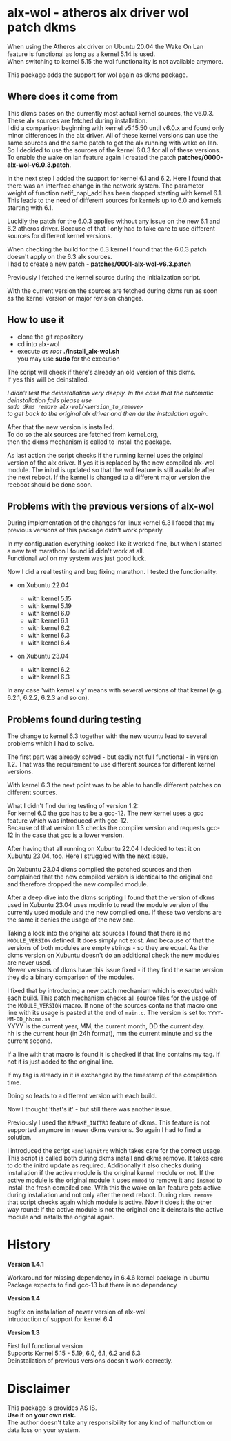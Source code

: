 # alx-wol - atheros alx driver wol patch dkms

When using the Atheros alx driver on Ubuntu 20.04 the Wake On Lan
feature is functional as long as a kernel 5.14 is used.  
When switching to kernel 5.15 the wol functionality is not available
anymore.

This package adds the support for wol again as dkms package.

## Where does it come from

This dkms bases on the currently most actual kernel sources, the v6.0.3.  
These alx sources are fetched during installation.  
I did a comparison beginning with kernel v5.15.50 until v6.0.x and
found only minor differences in the alx driver.
All of these kernel versions can use the same sources and the same
patch to get the alx running with wake on lan.
So I decided to use the sources of the kernel 6.0.3 for all of these
versions. To enable the wake on lan feature again I created the patch
**patches/0000-alx-wol-v6.0.3.patch**.

In the next step I added the support for kernel 6.1 and 6.2. Here I
found that there was an interface change in the network system.
The parameter weight of function netif_napi_add has been dropped
starting with kernel 6.1. This leads to the need of different sources
for kernels up to 6.0 and kernels starting with 6.1.

Luckily the patch for the 6.0.3 applies without any issue on the new
6.1 and 6.2 atheros driver. Because of that I only had to take care to
use different sources for different kernel versions.

When checking the build for the 6.3 kernel I found that the 6.0.3 patch
doesn't apply on the 6.3 alx sources.  
I had to create a new patch - **patches/0001-alx-wol-v6.3.patch**

Previously I fetched the kernel source during the initialization script.

With the current version the sources are fetched during dkms run as
soon as the kernel version or major revision changes.

## How to use it

- clone the git repository
- cd into alx-wol
- execute *as root* **./install_alx-wol.sh**  
  you may use **sudo** for the execution

The script will check if there's already an old version of this dkms.  
If yes this will be deinstalled.

*I didn't test the deinstallation very deeply. In the case that the
automatic deinstallation fails please use  
`sudo dkms remove alx-wol/<version_to_remove>`  
to get back to the original alx driver and then du the installation
again.*

After that the new version is installed.  
To do so the alx sources are fetched from kernel.org,  
then the dkms mechanism is called to install the package.

As last action the script checks if the running kernel uses the original
version of the alx driver. If yes it is replaced by the new compiled
alx-wol module. The initrd is updated so that the wol feature is still
available after the next reboot. If the kernel is changed to a different
major version the reeboot should be done soon.

## Problems with the previous versions of alx-wol

During implementation of the changes for linux kernel 6.3 I faced that
my previous versions of this package didn't work properly.

In my configuration everything looked like it worked fine, but when I
started a new test marathon I found id didn't work at all.  
Functional wol on my system was just good luck.

Now I did a real testing and bug fixing marathon. I tested the
functionality:

* on Xubuntu 22.04
  - with kernel 5.15
  - with kernel 5.19
  - with kernel 6.0
  - with kernel 6.1
  - with kernel 6.2
  - with kernel 6.3
  - with kernel 6.4

* on Xubuntu 23.04
  - with kernel 6.2
  - with kernel 6.3

In any case 'with kernel x.y' means with several versions of that
kernel (e.g. 6.2.1, 6.2.2, 6.2.3 and so on).

## Problems found during testing

The change to kernel 6.3 together with the new ubuntu lead to several
problems which I had to solve.

The first part was already solved - but sadly not full functional - in
version 1.2. That was the requirement to use different sources for
different kernel versions.

With kernel 6.3 the next point was to be able to handle different
patches on different sources.

What I didn't find during testing of version 1.2:  
For kernel 6.0 the gcc has to be a gcc-12. The new kernel uses a gcc
feature which was introduced with gcc-12.  
Because of that version 1.3 checks the compiler version and requests
gcc-12 in the case that gcc is a lower version.

After having that all running on Xubuntu 22.04 I decided to test it on
Xubuntu 23.04, too. Here I struggled with the next issue.

On Xubuntu 23.04 dkms compiled the patched sources and then complained
that the new compiled version is identical to the original one and
therefore dropped the new compiled module.

After a deep dive into the dkms scripting I found that the version of
dkms used in Xubuntu 23.04 uses modinfo to read the module version of
the currently used module and the new compiled one. If these two
versions are the same it denies the usage of the new one.

Taking a look into the original alx sources I found that there is no
`MODULE_VERSION` defined. It does simply not exist. And because of that
the versions of both modules are empty strings - so they are equal.
As the dkms version on Xubuntu doesn't do an additional check the new
modules are never used.  
Newer versions of dkms have this issue fixed - if they find the same
version they do a binary comparison of the modules.

I fixed that by introducing a new patch mechanism which is executed
with each build. This patch mechanism checks all source files for the
usage of the `MODULE_VERSION` macro. If none of the sources contains
that macro one line with its usage is pasted at the end of `main.c`.
The version is set to: `YYYY-MM-DD_hh:mm.ss`  
YYYY is the current year, MM, the current month, DD the current day.  
hh is the current hour (in 24h format), mm the current minute and ss the
current second.

If a line with that macro is found it is checked if that line contains
my tag. If not it is just added to the original line.

If my tag is already in it is exchanged by the timestamp of the
compilation time.

Doing so leads to a different version with each build.

Now I thought 'that's it' - but still there was another issue.

Previously I used the `REMAKE_INITRD` feature of dkms. This feature is
not supported anymore in newer dkms versions. So again I had to find a
solution.

I introduced the script `HandleInitrd` which takes care for the correct
usage. This script is called both during dkms install and dkms remove.
It takes care to do the initrd update as required. Additionally it also
checks during installation if the active module is the original kernel
module or not. If the active module is the original module it uses
`rmmod` to remove it and `insmod` to install the fresh compiled one.
With this the wake on lan feature gets active during installation and
not only after the next reboot. During `dkms remove` that script checks
again which module is active. Now it does it the other way round: if the
active module is not the original one it deinstalls the active module
and installs the original again.

# History

**Version 1.4.1**

Workaround for missing dependency in 6.4.6 kernel package in ubuntu  
Package expects to find gcc-13 but there is no dependency

**Version 1.4**

bugfix on installation of newer version of alx-wol  
intruduction of support for kernel 6.4

**Version 1.3**

First full functional version  
Supports Kernel 5.15 - 5.19, 6.0, 6.1, 6.2 and 6.3  
Deinstallation of previous versions doesn't work correctly.  

# Disclaimer

This package is provides AS IS.  
**Use it on your own risk.**  
The author doesn't take any responsibility for any kind of malfunction or data loss on your system.
